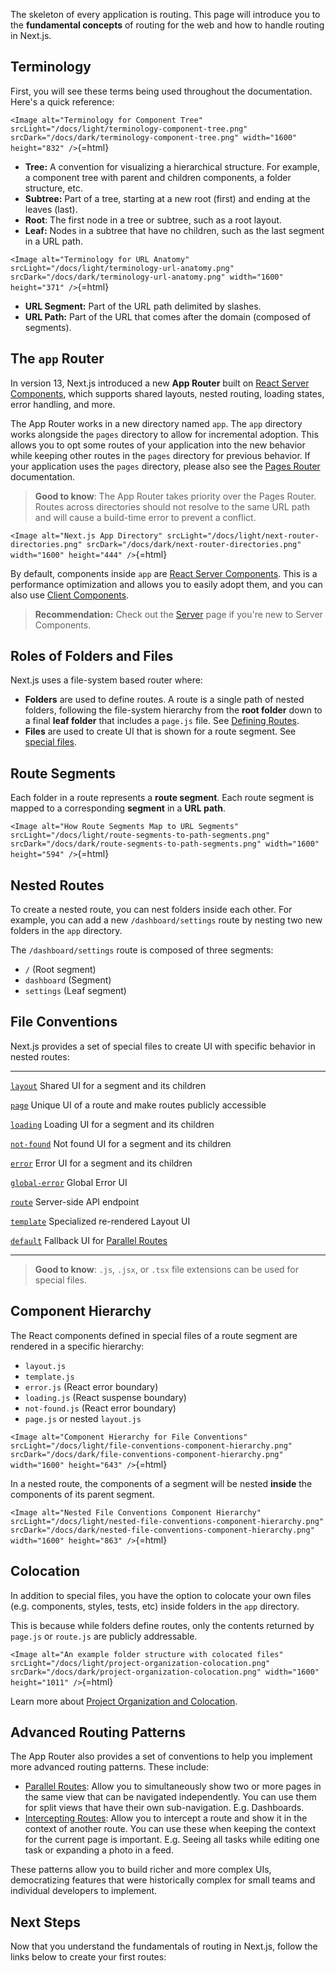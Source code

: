 The skeleton of every application is routing. This page will introduce
you to the **fundamental concepts** of routing for the web and how to
handle routing in Next.js.

## Terminology

First, you will see these terms being used throughout the documentation.
Here's a quick reference:

`<Image
  alt="Terminology for Component Tree"
  srcLight="/docs/light/terminology-component-tree.png"
  srcDark="/docs/dark/terminology-component-tree.png"
  width="1600"
  height="832"
/>`{=html}

-   **Tree:** A convention for visualizing a hierarchical structure. For
    example, a component tree with parent and children components, a
    folder structure, etc.
-   **Subtree:** Part of a tree, starting at a new root (first) and
    ending at the leaves (last).
-   **Root**: The first node in a tree or subtree, such as a root
    layout.
-   **Leaf:** Nodes in a subtree that have no children, such as the last
    segment in a URL path.

`<Image
  alt="Terminology for URL Anatomy"
  srcLight="/docs/light/terminology-url-anatomy.png"
  srcDark="/docs/dark/terminology-url-anatomy.png"
  width="1600"
  height="371"
/>`{=html}

-   **URL Segment:** Part of the URL path delimited by slashes.
-   **URL Path:** Part of the URL that comes after the domain (composed
    of segments).

## The `app` Router

In version 13, Next.js introduced a new **App Router** built on [React
Server
Components](/docs/app/building-your-application/rendering/server-components),
which supports shared layouts, nested routing, loading states, error
handling, and more.

The App Router works in a new directory named `app`. The `app` directory
works alongside the `pages` directory to allow for incremental adoption.
This allows you to opt some routes of your application into the new
behavior while keeping other routes in the `pages` directory for
previous behavior. If your application uses the `pages` directory,
please also see the [Pages
Router](/docs/pages/building-your-application/routing) documentation.

> **Good to know**: The App Router takes priority over the Pages Router.
> Routes across directories should not resolve to the same URL path and
> will cause a build-time error to prevent a conflict.

`<Image
  alt="Next.js App Directory"
  srcLight="/docs/light/next-router-directories.png"
  srcDark="/docs/dark/next-router-directories.png"
  width="1600"
  height="444"
/>`{=html}

By default, components inside `app` are [React Server
Components](/docs/app/building-your-application/rendering/server-components).
This is a performance optimization and allows you to easily adopt them,
and you can also use [Client
Components](/docs/app/building-your-application/rendering/client-components).

> **Recommendation:** Check out the
> [Server](/docs/app/building-your-application/rendering/server-components)
> page if you're new to Server Components.

## Roles of Folders and Files

Next.js uses a file-system based router where:

-   **Folders** are used to define routes. A route is a single path of
    nested folders, following the file-system hierarchy from the **root
    folder** down to a final **leaf folder** that includes a `page.js`
    file. See [Defining
    Routes](/docs/app/building-your-application/routing/defining-routes).
-   **Files** are used to create UI that is shown for a route segment.
    See [special files](#file-conventions).

## Route Segments

Each folder in a route represents a **route segment**. Each route
segment is mapped to a corresponding **segment** in a **URL path**.

`<Image
  alt="How Route Segments Map to URL Segments"
  srcLight="/docs/light/route-segments-to-path-segments.png"
  srcDark="/docs/dark/route-segments-to-path-segments.png"
  width="1600"
  height="594"
/>`{=html}

## Nested Routes

To create a nested route, you can nest folders inside each other. For
example, you can add a new `/dashboard/settings` route by nesting two
new folders in the `app` directory.

The `/dashboard/settings` route is composed of three segments:

-   `/` (Root segment)
-   `dashboard` (Segment)
-   `settings` (Leaf segment)

## File Conventions

Next.js provides a set of special files to create UI with specific
behavior in nested routes:

  --------------------------------------------------------------------------------------- ----------------------------------------------------------------------
  [`layout`](/docs/app/building-your-application/routing/pages-and-layouts#layouts)       Shared UI for a segment and its children

  [`page`](/docs/app/building-your-application/routing/pages-and-layouts#pages)           Unique UI of a route and make routes publicly accessible

  [`loading`](/docs/app/building-your-application/routing/loading-ui-and-streaming)       Loading UI for a segment and its children

  [`not-found`](/docs/app/api-reference/file-conventions/not-found)                       Not found UI for a segment and its children

  [`error`](/docs/app/building-your-application/routing/error-handling)                   Error UI for a segment and its children

  [`global-error`](/docs/app/building-your-application/routing/error-handling)            Global Error UI

  [`route`](/docs/app/building-your-application/routing/route-handlers)                   Server-side API endpoint

  [`template`](/docs/app/building-your-application/routing/pages-and-layouts#templates)   Specialized re-rendered Layout UI

  [`default`](/docs/app/api-reference/file-conventions/default)                           Fallback UI for [Parallel
                                                                                          Routes](/docs/app/building-your-application/routing/parallel-routes)
  --------------------------------------------------------------------------------------- ----------------------------------------------------------------------

> **Good to know**: `.js`, `.jsx`, or `.tsx` file extensions can be used
> for special files.

## Component Hierarchy

The React components defined in special files of a route segment are
rendered in a specific hierarchy:

-   `layout.js`
-   `template.js`
-   `error.js` (React error boundary)
-   `loading.js` (React suspense boundary)
-   `not-found.js` (React error boundary)
-   `page.js` or nested `layout.js`

`<Image
  alt="Component Hierarchy for File Conventions"
  srcLight="/docs/light/file-conventions-component-hierarchy.png"
  srcDark="/docs/dark/file-conventions-component-hierarchy.png"
  width="1600"
  height="643"
/>`{=html}

In a nested route, the components of a segment will be nested **inside**
the components of its parent segment.

`<Image
  alt="Nested File Conventions Component Hierarchy"
  srcLight="/docs/light/nested-file-conventions-component-hierarchy.png"
  srcDark="/docs/dark/nested-file-conventions-component-hierarchy.png"
  width="1600"
  height="863"
/>`{=html}

## Colocation

In addition to special files, you have the option to colocate your own
files (e.g. components, styles, tests, etc) inside folders in the `app`
directory.

This is because while folders define routes, only the contents returned
by `page.js` or `route.js` are publicly addressable.

`<Image
  alt="An example folder structure with colocated files"
  srcLight="/docs/light/project-organization-colocation.png"
  srcDark="/docs/dark/project-organization-colocation.png"
  width="1600"
  height="1011"
/>`{=html}

Learn more about [Project Organization and
Colocation](/docs/app/building-your-application/routing/colocation).

## Advanced Routing Patterns

The App Router also provides a set of conventions to help you implement
more advanced routing patterns. These include:

-   [Parallel
    Routes](/docs/app/building-your-application/routing/parallel-routes):
    Allow you to simultaneously show two or more pages in the same view
    that can be navigated independently. You can use them for split
    views that have their own sub-navigation. E.g. Dashboards.
-   [Intercepting
    Routes](/docs/app/building-your-application/routing/intercepting-routes):
    Allow you to intercept a route and show it in the context of another
    route. You can use these when keeping the context for the current
    page is important. E.g. Seeing all tasks while editing one task or
    expanding a photo in a feed.

These patterns allow you to build richer and more complex UIs,
democratizing features that were historically complex for small teams
and individual developers to implement.

## Next Steps

Now that you understand the fundamentals of routing in Next.js, follow
the links below to create your first routes:
